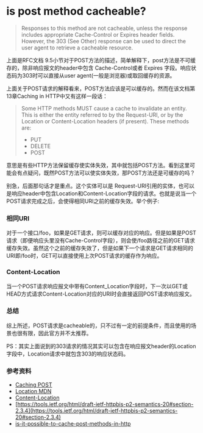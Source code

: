 # is post method cacheable?

> Responses to this method are not cacheable, unless the response includes appropriate Cache-Control or Expires header fields. However, the 303 (See Other) response can be used to direct the user agent to retrieve a cacheable resource.

上面是RFC文档 9.5小节对于POST方法的描述，简单解释下，post方法是不可缓存的，除非响应报文的header中包含 Cache-Control或者 Expires 字段。响应状态码为303时可以直接从user agent(一般是浏览器)或取回缓存的资源。

上面关于POST请求的解释看来，POST方法应该是可以缓存的。然而在该文档第13章Caching in HTTP中又有这样一段话：

> Some HTTP methods MUST cause a cache to invalidate an entity. This is either the entity referred to by the Request-URI, or by the Location or Content-Location headers (if present). These methods are:
>  - PUT
>  - DELETE
>  - POST

意思是有些HTTP方法保留缓存使实体失效，其中就包括POST方法。看到这里可能会有点疑问，既然POST方法可以使实体失效，那POST方法还是可缓存的吗？

别急，后面那句话才是重点。这个实体可以是 Request-URI引用的实体，也可以是响应header中包含Location和Content-Location字段的请求。也就是说当一个POST请求完成之后，会使得相同URI之前的缓存失效。举个例子:

### 相同URI

对于一个接口/foo，如果是GET请求，则可以缓存对应的响应。但是如果是POST请求（即便响应头里没有Cache-Control字段），则会使/foo路径之前的GET请求缓存失效。虽然这个之前的缓存失效了，但是如果下一个请求是GET请求相同的URI即/foo时，GET可以直接使用上次POST请求的缓存作为响应。

### Content-Location

当一个POST请求响应报文中带有Content_Location字段时，下一次以GET或HEAD方式请求Content-Location对应的URI时会直接返回POST请求响应报文。

### 总结

综上所述，POST请求是cacheable的，只不过有一定的前提条件，而且使用的场景也很有限，因此官方并不太推荐。

PS：其实上面说到的303请求的情况其实可以包含在响应报文header的Location字段中，Location请求中就包含303的响应状态码。

### 参考资料

- [Caching POST](https://www.mnot.net/blog/2012/09/24/caching_POST)
- [Location MDN](https://developer.mozilla.org/en-US/docs/Web/HTTP/Headers/Location)
- [Content-Location](https://developer.mozilla.org/zh-CN/docs/Web/HTTP/Headers/Content-Location)
- [https://tools.ietf.org/html/draft-ietf-httpbis-p2-semantics-20#section-2.3.4](https://tools.ietf.org/html/draft-ietf-httpbis-p2-semantics-20#section-2.3.4)
- [is-it-possible-to-cache-post-methods-in-http](https://stackoverflow.com/questions/626057/is-it-possible-to-cache-post-methods-in-http)




